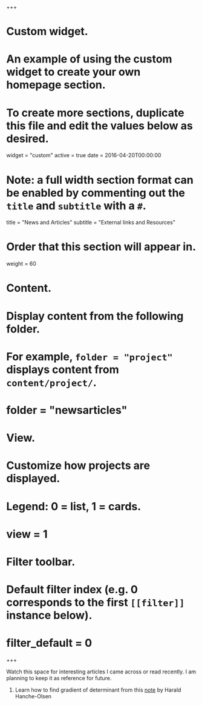 +++
# Custom widget.
# An example of using the custom widget to create your own homepage section.
# To create more sections, duplicate this file and edit the values below as desired.
widget = "custom"
active = true
date = 2016-04-20T00:00:00

# Note: a full width section format can be enabled by commenting out the `title` and `subtitle` with a `#`.
title = "News and Articles"
subtitle = "External links and Resources"

# Order that this section will appear in.
weight = 60

# Content.
# Display content from the following folder.
# For example, `folder = "project"` displays content from `content/project/`.
# folder = "newsarticles"

# View.
# Customize how projects are displayed.
# Legend: 0 = list, 1 = cards.
# view = 1

# Filter toolbar.

# Default filter index (e.g. 0 corresponds to the first `[[filter]]` instance below).
# filter_default = 0
+++

Watch this space for interesting articles I came across or read recently. I am planning to keep it as reference for future.

1. Learn how to find gradient of determinant from this [note](https://folk.ntnu.no/hanche/notes/diffdet/diffdet.pdf/) by Harald Hanche-Olsen
